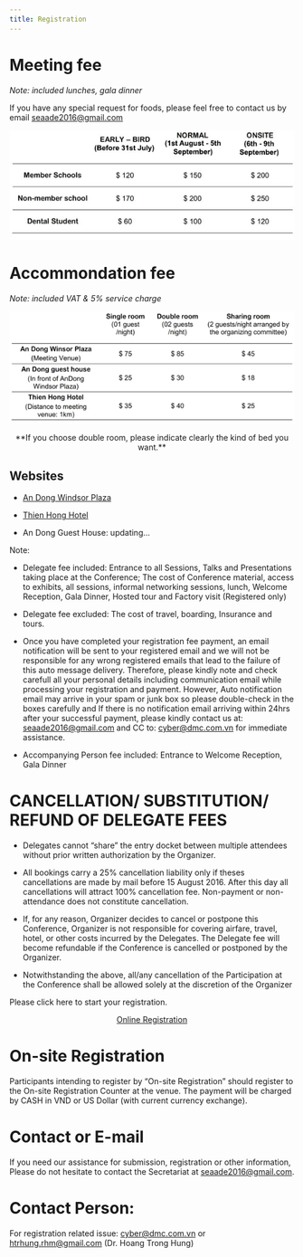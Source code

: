 ```yaml
---
title: Registration
---
```


# Meeting fee

_Note: included lunches, gala dinner_

If you have any special request for foods, please feel free to contact us by email seaade2016@gmail.com

![](/assets/registration/meeting_fee.jpg)

# Accommondation fee

_Note: included VAT & 5% service charge_

![](/assets/registration/accomondation_fee.jpg)

<center>
  **If you choose double room, please indicate clearly the kind of bed you want.**
</center>

## Websites

- [An Dong Windsor Plaza](http://windsorplazahotel.com/)

- [Thien Hong Hotel](http://www.thienhonghotel.vn/)

- An Dong Guest House: updating...

Note:

- Delegate fee included: Entrance to all Sessions, Talks and Presentations taking place at the Conference; The cost of Conference material, access to exhibits, all sessions, informal networking sessions, lunch, Welcome Reception, Gala Dinner, Hosted tour and Factory visit (Registered only)

- Delegate fee excluded: The cost of travel, boarding, Insurance and tours.

- Once you have completed your registration fee payment, an email notification will be sent to your registered email and we will not be responsible for any wrong registered emails that lead to the failure of this auto message delivery. Therefore, please kindly note and check carefull all your personal details including communication email while processing your registration and payment. However, Auto notification email may arrive in your spam or junk box so please double-check in the boxes carefully and If there is no notification email arriving within 24hrs after your successful payment, please kindly contact us at: seaade2016@gmail.com and CC to: cyber@dmc.com.vn for immediate assistance.

- Accompanying Person fee included: Entrance to Welcome Reception, Gala Dinner

# CANCELLATION/ SUBSTITUTION/ REFUND OF DELEGATE FEES

- Delegates cannot “share” the entry docket between multiple attendees without prior written authorization by the Organizer.

- All bookings carry a 25% cancellation liability only if theses cancellations are made by mail before 15 August 2016. After this day all cancellations will attract 100% cancellation fee. Non-payment or non-attendance does not constitute cancellation.

- If, for any reason, Organizer decides to cancel or postpone this Conference, Organizer is not responsible for covering airfare, travel, hotel, or other costs incurred by the Delegates. The Delegate fee will become refundable if the Conference is cancelled or postponed by the Organizer.

- Notwithstanding the above, all/any cancellation of the Participation at the Conference shall be allowed solely at the discretion of the Organizer

Please click here to start your registration.

<center>
  <a
    class="btn btn-lg btn-yellow"
    href="http://ezy.dmc.com.vn/Login.aspx?confId=14"
    target="_blank"
  >
    Online Registration
  </a>
</center>

# On-site Registration

Participants intending to register by “On-site Registration” should register to the On-site Registration Counter at the venue. The payment will be charged by CASH in VND or US Dollar (with current currency exchange).

# Contact or E-mail

If you need our assistance for submission, registration or other information, Please do not hesitate to contact the Secretariat at seaade2016@gmail.com.

# Contact Person:

For registration related issue: cyber@dmc.com.vn or htrhung.rhm@gmail.com (Dr. Hoang Trong Hung)
